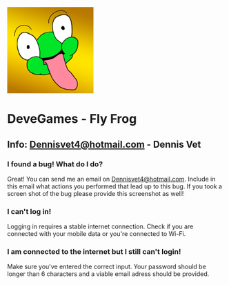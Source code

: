 <img src="https://github.com/Hyper445/FlyFrogSupport/blob/main/Logo1024.png?raw=true" width="200" height="200">

# DeveGames - Fly Frog 

## Info: Dennisvet4@hotmail.com - Dennis Vet



### I found a bug! What do I do?
Great! You can send me an email on Dennisvet4@hotmail.com. Include in this email what actions you performed that lead up to this bug.
If you took a screen shot of the bug please provide this screenshot as well!

### I can't log in!
Logging in requires a stable internet connection. Check if you are connected with your mobile data or you're connected to Wi-Fi.

### I am connected to the internet but I still can't login!
Make sure you've entered the correct input. Your password should be longer than 6 characters and a viable email adress should be provided.

